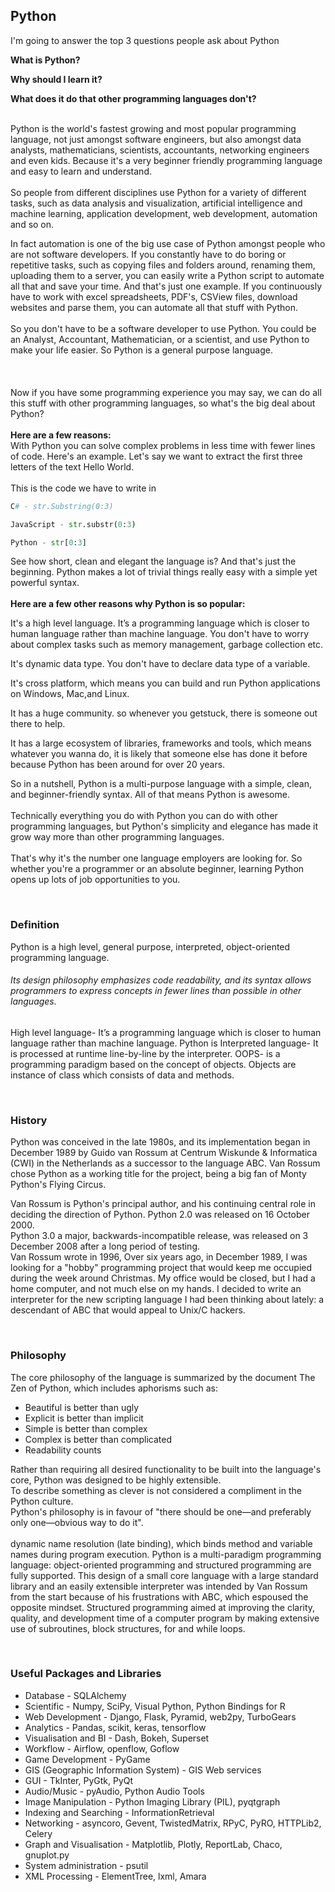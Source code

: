## Python
I'm going to answer the top 3 questions people ask about Python

<b>What is Python?

Why should I learn it?

What does it do that other programming languages don't? </b>

<br>
Python is the world's fastest growing and most popular programming language, not just amongst software engineers, but also amongst data analysts, mathematicians, scientists, accountants, networking engineers and even kids. Because it's a very beginner friendly programming language and easy to learn and understand.
<br><br>
So people from different disciplines use Python for a variety of different tasks, such as data analysis and visualization, artificial intelligence and machine learning, application development, web development, automation and so on.

In fact automation is one of the big use case of Python <gr> amongst people who are not software developers. If you constantly have to do boring or repetitive tasks, such as copying files and folders around, renaming them, uploading them to a server, you can easily write a Python script to automate all that and save your time.  And that's just one example.
If you continuously have to work with excel spreadsheets, PDF's, CSView files, download websites and parse them, you can automate all that stuff with Python. 
<br><br>
So you don't have to be a software developer to use Python. You could be an Analyst, Accountant, Mathematician, or a scientist, and use Python to make your life easier. 
So Python is a general purpose language.</gr>
<br><br><br><br>
Now if you have some programming experience you may say, we can do all this stuff with other programming languages, so what's the big deal about Python?
<br><br>
<b>Here are a few reasons:</b>
<br>
With Python you can solve complex problems in less time with fewer lines of code. Here's an example. Let's say we want to extract the first three letters of the text Hello World.
<br><br>
This is the code we have to write in 
```python
C# - str.Substring(0:3)

JavaScript - str.substr(0:3)

Python - str[0:3] 
```

See how short, clean and elegant the language is? <gr>And that's just the beginning. Python makes a lot of trivial things really easy with a simple yet powerful syntax.
<br><br>
<b>Here are a few other reasons why Python is so popular:</b>

It's a high level language. <gr>It’s a programming language which is closer to human language rather than machine language. You don't have to worry about complex tasks such as memory management, garbage collection etc.

It's dynamic data type. You don't have to declare data type of a variable.

It's cross platform, which means you can build and run Python applications on Windows, Mac,and Linux.

It has a huge community. so whenever you getstuck, there is someone out there to help.

It has a large ecosystem of libraries, frameworks and tools, which means whatever you wanna do, it is likely that someone else has done it before because Python has been around for over 20 years.

So in a nutshell, Python is a multi-purpose language with a simple, clean, and beginner-friendly syntax. 
All of that means Python is awesome. 
<br><br>
Technically everything you do with Python you can do with other programming languages, but Python's simplicity and elegance has made it grow way more than other programming languages. <br><br>
That's why it's the number one language employers are looking for. So whether you're a programmer or an absolute beginner, learning Python opens up lots of job opportunities to you. 

<br>

### Definition
Python is a high level, general purpose, interpreted, object-oriented programming language.

<h6>Its design philosophy emphasizes code readability, and its syntax allows programmers to express concepts in fewer lines than possible in other languages.</h6>

High level language- It’s a programming language which is closer to human language rather than machine language.
Python is Interpreted language- It is processed at runtime line-by-line by the interpreter.
OOPS- is a programming paradigm based on the concept of objects. Objects are instance of class which consists of data and methods.

<br>

### History
Python was conceived in the late 1980s, and its implementation began in December 1989 by Guido van Rossum at Centrum Wiskunde & Informatica  (CWI) in the Netherlands as a successor to the language ABC. Van Rossum chose Python as a working title for the project, being a big fan of Monty Python's Flying Circus.
<br>

<gr>Van Rossum is Python's principal author, and his continuing central role in deciding the direction of Python. Python 2.0 was released on 16 October 2000.
<br>Python 3.0 a major, backwards-incompatible release, was released on 3 December 2008 after a long period of testing.
<br>Van Rossum wrote in 1996, Over six years ago, in December 1989, I was looking for a "hobby" programming project that would keep me occupied during the week around Christmas. My office would be closed, but I had a home computer, and not much else on my hands. I decided to write an interpreter for the new scripting language I had been thinking about lately: a descendant of ABC that would appeal to Unix/C hackers.</gr>

<br>

### Philosophy
The core philosophy of the language is summarized by the document The Zen of Python, which includes aphorisms such as:

- Beautiful is better than ugly
- Explicit is better than implicit
- Simple is better than complex
- Complex is better than complicated
- Readability counts

<gr>Rather than requiring all desired functionality to be built into the language's core, Python was designed to be highly extensible.
<br>
To describe something as clever is not considered a compliment in the Python culture.
<br>
Python's philosophy is in favour of "there should be one—and preferably only one—obvious way to do it".
<br><br>
dynamic name resolution (late binding), which binds method and variable names during program execution.
Python is a multi-paradigm programming language: object-oriented programming and structured programming are fully supported.
This design of a small core language with a large standard library and an easily extensible interpreter was intended by Van Rossum from the start because of his frustrations with ABC, which espoused the opposite mindset.
Structured programming aimed at improving the clarity, quality, and development time of a computer program by making extensive use of subroutines, block structures, for and while loops.
</gr>

<br>

### Useful Packages and Libraries

- Database - SQLAlchemy
- Scientific - Numpy, SciPy, Visual Python, Python Bindings for R
- Web Development - Django, Flask, Pyramid, web2py, TurboGears
- Analytics - Pandas, scikit, keras, tensorflow
- Visualisation and BI - Dash, Bokeh, Superset
- Workflow - Airflow, openflow, Goflow
- Game Development - PyGame
- GIS (Geographic Information System) - GIS Web services
- GUI - TkInter, PyGtk, PyQt
- Audio/Music - pyAudio, Python Audio Tools
- Image Manipulation - Python Imaging Library (PIL), pyqtgraph
- Indexing and Searching - InformationRetrieval
- Networking - asyncoro, Gevent, TwistedMatrix, RPyC, PyRO, HTTPLib2, Celery
- Graph and Visualisation - Matplotlib, Plotly, ReportLab, Chaco, gnuplot.py
- System administration - psutil
- XML Processing - ElementTree, lxml, Amara


<br><br>



